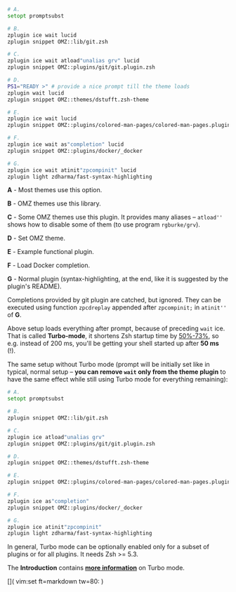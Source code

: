``` zsh
# A.
setopt promptsubst

# B.
zplugin ice wait lucid
zplugin snippet OMZ::lib/git.zsh

# C.
zplugin ice wait atload"unalias grv" lucid
zplugin snippet OMZ::plugins/git/git.plugin.zsh

# D.
PS1="READY >" # provide a nice prompt till the theme loads
zplugin wait lucid
zplugin snippet OMZ::themes/dstufft.zsh-theme

# E.
zplugin ice wait lucid
zplugin snippet OMZ::plugins/colored-man-pages/colored-man-pages.plugin.zsh

# F.
zplugin ice wait as"completion" lucid
zplugin snippet OMZ::plugins/docker/_docker

# G.
zplugin ice wait atinit"zpcompinit" lucid
zplugin light zdharma/fast-syntax-highlighting
```

**A** -  Most themes use this option.

**B** -  OMZ themes use this library.

**C** -  Some OMZ themes use this plugin. It provides many aliases – `atload''`
shows how to disable some of them (to use program `rgburke/grv`).

**D** -  Set OMZ theme.

**E** -  Example functional plugin.

**F** -  Load Docker completion.

**G** -  Normal plugin (syntax-highlighting, at the end, like it is suggested by
the plugin's README).

Completions provided by git plugin are catched, but ignored. They can be
executed using function `zpcdreplay` appended after `zpcompinit;` in `atinit''`
of **G**.

Above setup loads everything after prompt, because of preceding `wait` ice. That
is called **Turbo-mode**, it shortens Zsh startup time by <u>50%-73%</u>, so
e.g. instead of 200 ms, you'll be getting your shell started up after **50 ms**
(!).

The same setup without Turbo mode (prompt will be initially set like in typical,
normal setup – **you can remove `wait` only from the theme plugin** to have the
same effect while still using Turbo mode for everything remaining):

``` zsh
# A.
setopt promptsubst

# B.
zplugin snippet OMZ::lib/git.zsh

# C.
zplugin ice atload"unalias grv"
zplugin snippet OMZ::plugins/git/git.plugin.zsh

# D.
zplugin snippet OMZ::themes/dstufft.zsh-theme

# E.
zplugin snippet OMZ::plugins/colored-man-pages/colored-man-pages.plugin.zsh

# F.
zplugin ice as"completion"
zplugin snippet OMZ::plugins/docker/_docker

# G.
zplugin ice atinit"zpcompinit"
zplugin light zdharma/fast-syntax-highlighting
```

In general, Turbo mode can be optionally enabled only for a subset of plugins or
for all plugins. It needs Zsh \>= 5.3.

The **Introduction** contains [**more
information**](http://zdharma.org/zplugin/wiki/INTRODUCTION/#turbo_mode_zsh_62_53) on Turbo mode.

[]( vim:set ft=markdown tw=80: )
